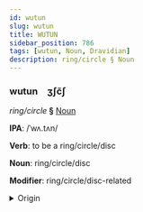```yaml
---
id: wutun
slug: wutun
title: WUTUN
sidebar_position: 786
tags: [wutun, Noun, Dravidian]
description: ring/circle § Noun
---
```


### wutun&emsp;<span kind="abugida">ʒʃc̃ʃ</span>

*ring/circle* **§** [Noun](../../tags/Noun)

**IPA**: /ˈwʌ.tʌn/

**Verb**: to be a ring/circle/disc

**Noun**: ring/circle/disc

**Modifier**: ring/circle/disc-related

<details>
    <summary>Origin</summary>
    Tamil வட்டம் vaṭṭam /ʋɐʈːɐm/<br/>
    <em>Dravidian Language Family</em>
</details>
